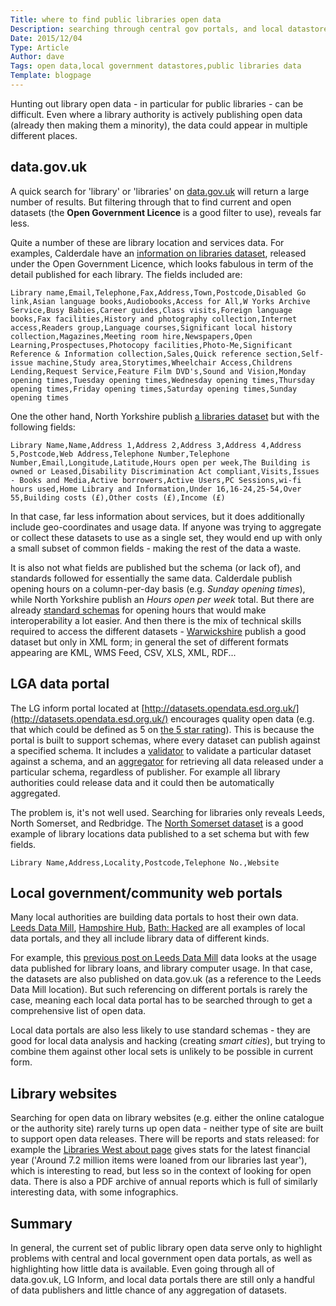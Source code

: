 ```yaml
---
Title: where to find public libraries open data
Description: searching through central gov portals, and local datastores
Date: 2015/12/04
Type: Article
Author: dave
Tags: open data,local government datastores,public libraries data
Template: blogpage
---
```


Hunting out library open data - in particular for public libraries - can be difficult.  Even where a library authority is actively publishing open data (already then making them a minority), the data could appear in multiple different places.

data.gov.uk
-----------

A quick search for 'library' or 'libraries' on [data.gov.uk](https://data.gov.uk/) will return a large number of results.  But filtering through that to find current and open datasets (the **Open Government Licence** is a good filter to use), reveals far less.

Quite a number of these are library location and services data.  For examples, Calderdale have an [information on libraries dataset](https://data.gov.uk/dataset/libraries8), released under the Open Government Licence, which looks fabulous in term of the detail published for each library.  The fields included are:

<pre class="prettyprint"><code>Library name,Email,Telephone,Fax,Address,Town,Postcode,Disabled Go link,Asian language books,Audiobooks,Access for All,W Yorks Archive Service,Busy Babies,Career guides,Class visits,Foreign language books,Fax facilities,History and photography collection,Internet access,Readers group,Language courses,Significant local history collection,Magazines,Meeting room hire,Newspapers,Open Learning,Prospectuses,Photocopy facilities,Photo-Me,Significant Reference & Information collection,Sales,Quick reference section,Self-issue machine,Study area,Storytimes,Wheelchair Access,Childrens Lending,Request Service,Feature Film DVD's,Sound and Vision,Monday opening times,Tuesday opening times,Wednesday opening times,Thursday opening times,Friday opening times,Saturday opening times,Sunday opening times</code></pre>

One the other hand, North Yorkshire publish [a libraries dataset](https://data.gov.uk/dataset/libraries2) but with the following fields:

<pre class="prettyprint"><code>Library Name,Name,Address 1,Address 2,Address 3,Address 4,Address 5,Postcode,Web Address,Telephone Number,Telephone Number,Email,Longitude,Latitude,Hours open per week,The Building is owned or Leased,Disability Discrimination Act compliant,Visits,Issues - Books and Media,Active borrowers,Active Users,PC Sessions,wi-fi hours used,Home Library and Information,Under 16,16-24,25-54,Over 55,Building costs (£),Other costs (£),Income (£)</code></pre>

In that case, far less information about services, but it does additionally include geo-coordinates and usage data.  If anyone was trying to aggregate or collect these datasets to use as a single set, they would end up with only a small subset of common fields - making the rest of the data a waste.

It is also not what fields are published but the schema (or lack of), and standards followed for essentially the same data.  Calderdale publish opening hours on a column-per-day basis (e.g. *Sunday opening times*), while North Yorkshire publish an *Hours open per week* total. But there are already [standard schemas](https://schema.org/openingHours) for opening hours that would make interoperability a lot easier.  And then there is the mix of technical skills required to access the different datasets - [Warwickshire](https://data.gov.uk/dataset/warwickshire-libraries) publish a good dataset but only in XML form; in general the set of different formats appearing are KML, WMS Feed, CSV, XLS, XML, RDF...

LGA data portal
---------------

The LG inform portal located at [http://datasets.opendata.esd.org.uk/](http://datasets.opendata.esd.org.uk/) encourages quality open data (e.g. that which could be defined as 5 on [the 5 star rating](http://5stardata.info/en/)).  This is because the portal is built to support schemas, where every dataset can publish against a specified schema.  It includes a [validator](http://validator.opendata.esd.org.uk/) to validate a particular dataset against a schema, and an [aggregator](http://aggregator.opendata.esd.org.uk/) for retrieving all data released under a particular schema, regardless of publisher.  For example all library authorities could release data and it could then be automatically aggregated.

The problem is, it's not well used.  Searching for libraries only reveals Leeds, North Somerset, and Redbridge.  The [North Somerset dataset](http://datasets.opendata.esd.org.uk/details?datasetId=22003) is a good example of library locations data published to a set schema but with few fields.

<pre class="prettyprint"><code>Library Name,Address,Locality,Postcode,Telephone No.,Website</code></pre>

Local government/community web portals
--------------------------------------

Many local authorities are building data portals to host their own data.  [Leeds Data Mill](http://leedsdatamill.org/), [Hampshire Hub](http://www.hampshirehub.net/), [Bath: Hacked](https://data.bathhacked.org/) are all examples of local data portals, and they all include library data of different kinds.

For example, this [previous post on Leeds Data Mill](https://www.librarieshacked.org/tutorials/highcharts) data looks at the usage data published for library loans, and library computer usage.  In that case, the datasets are also published on data.gov.uk (as a reference to the Leeds Data Mill location).  But such referencing on different portals is rarely the case, meaning each local data portal has to be searched through to get a comprehensive list of open data.

Local data portals are also less likely to use standard schemas - they are good for local data analysis and hacking (creating *smart cities*), but trying to combine them against other local sets is unlikely to be possible in current form.

Library websites
----------------

Searching for open data on library websites (e.g. either the online catalogue or the authority site) rarely turns up open data - neither type of site are built to support open data releases.  There will be reports and stats released:  for example the [Libraries West about page](https://www.librarieswest.org.uk/about/) gives stats for the latest financial year ('Around 7.2 million items were loaned from our libraries last year'), which is interesting to read, but less so in the context of looking for open data.  There is also a PDF archive of annual reports which is full of similarly interesting data, with some infographics.

Summary
-------

In general, the current set of public library open data serve only to highlight problems with central and local government open data portals, as well as highlighting how little data is available.  Even going through all of data.gov.uk, LG Inform, and local data portals there are still only a handful of data publishers and little chance of any aggregation of datasets.